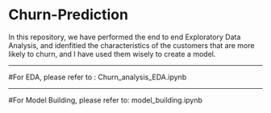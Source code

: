 # Churn-Prediction
In this repository, we have performed the end to end Exploratory Data Analysis, and idenfitied the characteristics of the customers that are more likely to churn, and I have used them wisely to create a model.

----------------------------------------------------------------
#For EDA, please refer to : Churn_analysis_EDA.ipynb

-----------------------------------------------------------------
#For Model Building, please refer to: model_building.ipynb
